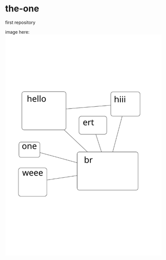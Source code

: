the-one
=======

first repository

image here:
![base](https://github.com/benny-k/the-one/blob/master/drawing-4.svg "my one")

